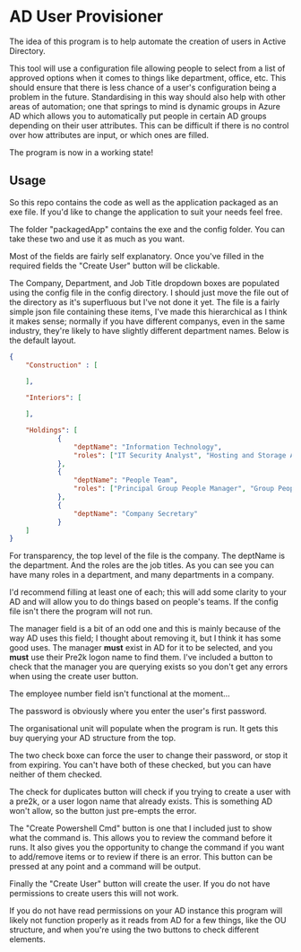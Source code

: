 # AD User Provisioner

The idea of this program is to help automate the creation of users in Active Directory. 

This tool will use a configuration file allowing people to select from a list of approved options when it comes to things like department, office, etc. This should ensure that there is less chance of a user's configuration being a problem in the future. Standardising in this way should also help with other areas of automation; one that springs to mind is dynamic groups in Azure AD which allows you to automatically put people in certain AD groups depending on their user attributes. This can be difficult if there is no control over how attributes are input, or which ones are filled.

The program is now in a working state!

## Usage

So this repo contains the code as well as the application packaged as an exe file. If you'd like to change the application to suit your needs feel free. 

The folder "packagedApp" contains the exe and the config folder. You can take these two and use it as much as you want. 

Most of the fields are fairly self explanatory. Once you've filled in the required fields the "Create User" button will be clickable. 

The Company, Department, and Job Title dropdown boxes are populated using the config file in the config directory. I should just move the file out of the directory as it's superfluous but I've not done it yet. The file is a fairly simple json file containing these items, I've made this hierarchical as I think it makes sense; normally if you have different companys, even in the same industry, they're likely to have slightly different department names. Below is the default layout. 

```json
{
    "Construction" : [

    ],
    
    "Interiors": [

    ],

    "Holdings": [ 
            {
                "deptName": "Information Technology",
                "roles": ["IT Security Analyst", "Hosting and Storage Analyst", "Hosting and Storage Engineer", "Role does not exist"]
            },
            {
                "deptName": "People Team",
                "roles": ["Principal Group People Manager", "Group People Manager", "Role does not exist"]
            },
            {
                "deptName": "Company Secretary"
            }
    ]
}
```

For transparency, the top level of the file is the company. The deptName is the department. And the roles are the job titles. As you can see you can have many roles in a department, and many departments in a company. 

I'd recommend filling at least one of each; this will add some clarity to your AD and will allow you to do things based on people's teams. If the config file isn't there the program will not run. 

The manager field is a bit of an odd one and this is mainly because of the way AD uses this field; I thought about removing it, but I think it has some good uses. The manager **must** exist in AD for it to be selected, and you **must** use their Pre2k logon name to find them. I've included a button to check that the manager you are querying exists so you don't get any errors when using the create user button. 

The employee number field isn't functional at the moment...

The password is obviously where you enter the user's first password.

The organisational unit will populate when the program is run. It gets this buy querying your AD structure from the top. 

The two check boxe can force the user to change their password, or stop it from expiring. You can't have both of these checked, but you can have neither of them checked. 

The check for duplicates button will check if you trying to create a user with a pre2k, or a user logon name that already exists. This is something AD won't allow, so the button just pre-empts the error. 

The "Create Powershell Cmd" button is one that I included just to show what the command is. This allows you to review the command before it runs. It also gives you the opportunity to change the command if you want to add/remove items or to review if there is an error. This button can be pressed at any point and a command will be output.

Finally the "Create User" button will create the user. If you do not have permissions to create users this will not work.

If you do not have read permissions on your AD instance this program will likely not function properly as it reads from AD for a few things, like the OU structure, and when you're using the two buttons to check different elements.